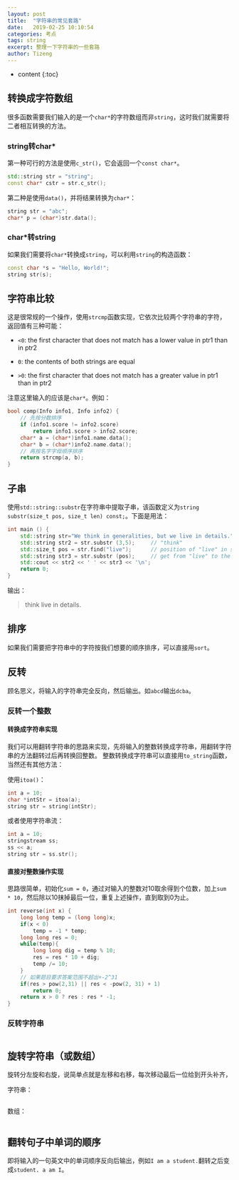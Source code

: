 ```yaml
---
layout: post
title:  "字符串的常见套路"
date:   2019-02-25 10:10:54
categories: 考点
tags: string
excerpt: 整理一下字符串的一些套路
author: Tizeng
---
```


* content
{:toc}

## 转换成字符数组

很多函数需要我们输入的是一个`char*`的字符数组而非`string`，这时我们就需要将二者相互转换的方法。

### string转char*

第一种可行的方法是使用`c_str()`，它会返回一个`const char*`。

```c++
std::string str = "string";
const char* cstr = str.c_str();
```

第二种是使用`data()`，并将结果转换为`char*`：

```c++
string str = "abc";
char* p = (char*)str.data();
```

### char*转string

如果我们需要将`char*`转换成`string`，可以利用`string`的构造函数：

```c++
const char *s = "Hello, World!";
string str(s);
```

## 字符串比较

这是很常规的一个操作，使用`strcmp`函数实现，它依次比较两个字符串的字符，返回值有三种可能：

* `<0`: the first character that does not match has a lower value in ptr1 than in ptr2

* `0`: the contents of both strings are equal

* `>0`: the first character that does not match has a greater value in ptr1 than in ptr2

注意这里输入的应该是`char*`。例如：

```c++
bool comp(Info info1, Info info2) {
    // 先按分数排序
    if (info1.score != info2.score)
        return info1.score > info2.score;
    char* a = (char*)info1.name.data();
    char* b = (char*)info2.name.data();
    // 再按名字字母顺序排序
    return strcmp(a, b);
}
```

## 子串

使用`std::string::substr`在字符串中提取子串，该函数定义为`string substr(size_t pos, size_t len) const;`。下面是用法：

```c++
int main () {
    std::string str="We think in generalities, but we live in details."; // (quoting Alfred N. Whitehead)
    std::string str2 = str.substr (3,5);     // "think"
    std::size_t pos = str.find("live");      // position of "live" in str
    std::string str3 = str.substr (pos);     // get from "live" to the end
    std::cout << str2 << ' ' << str3 << '\n';
    return 0;
}
```

输出：

> think live in details.

## 排序

如果我们需要把字符串中的字符按我们想要的顺序排序，可以直接用`sort`。

## 反转

顾名思义，将输入的字符串完全反向，然后输出。如`abcd`输出`dcba`。

### 反转一个整数

#### 转换成字符串实现

我们可以用翻转字符串的思路来实现，先将输入的整数转换成字符串，用翻转字符串的方法翻转过后再转换回整数。
整数转换成字符串可以直接用`to_string`函数，当然还有其他方法：

使用`itoa()`：

```c++
int a = 10;
char *intStr = itoa(a);
string str = string(intStr);
```

或者使用字符串流：

```c++
int a = 10;
stringstream ss;
ss << a;
string str = ss.str();
```

#### 直接对整数操作实现

思路很简单，初始化`sum = 0`，通过对输入的整数对10取余得到个位数，加上`sum * 10`，然后除以10抹掉最后一位，重复上述操作，直到取到0为止。

```c++
int reverse(int x) {
    long long temp = (long long)x;
    if(x < 0)
        temp = -1 * temp;
    long long res = 0;
    while(temp){
        long long dig = temp % 10;
        res = res * 10 + dig;
        temp /= 10;
    }
    // 如果题目要求答案范围不超出+-2^31
    if(res > pow(2,31) || res < -pow(2, 31) + 1)
        return 0;
    return x > 0 ? res : res * -1;
}
```

### 反转字符串

```c++

```

## 旋转字符串（或数组）

旋转分左旋和右旋，说简单点就是左移和右移，每次移动最后一位给到开头补齐，

字符串：

```c++

```

数组：

```c++

```

## 翻转句子中单词的顺序

即将输入的一句英文中的单词顺序反向后输出，例如`I am a student.`翻转之后变成`student. a am I`。

```c++

```
